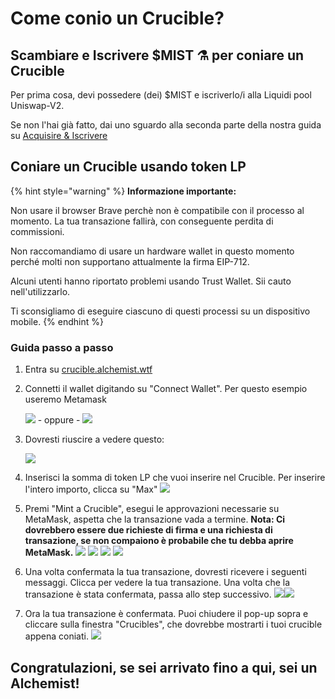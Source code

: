 # Come conio un Crucible?

## Scambiare e Iscrivere $MIST ⚗️ per coniare un Crucible

Per prima cosa, devi possedere \(dei\) $MIST e iscriverlo/i alla Liquidi pool Uniswap-V2. 

Se non l'hai già fatto, dai uno sguardo alla seconda parte della nostra guida su [Acquisire & Iscrivere ](https://app.gitbook.com/@alchemist-docs/s/mist/~/drafts/-M_wCAg-4UamwHrdOoHU/v/italian/acquiring-and-subscribing)

## Coniare un Crucible usando token LP

{% hint style="warning" %}
**Informazione importante:** 

Non usare il browser Brave perchè non è compatibile con il processo al momento. La tua transazione fallirà, con conseguente perdita di commissioni. 

Non raccomandiamo di usare un hardware wallet in questo momento perché molti non supportano attualmente la firma EIP-712. 

Alcuni utenti hanno riportato problemi usando Trust Wallet. Sii cauto nell'utilizzarlo.

Ti sconsigliamo di eseguire ciascuno di questi processi su un dispositivo mobile.
{% endhint %}

### Guida passo a passo

1. Entra su [crucible.alchemist.wtf](https://crucible.alchemist.wtf/)
2. Connetti il wallet digitando su "Connect Wallet". Per questo esempio useremo Metamask

   ![](../../.gitbook/assets/screenshot-2021-05-07-at-12.48.31.png) - oppure - ![](../../.gitbook/assets/screenshot-2021-05-07-at-12.48.38.png) 

3. Dovresti riuscire a vedere questo:

    ![](../../.gitbook/assets/screenshot-2021-05-07-at-12.49.57.png) 

4. Inserisci la somma di token LP che vuoi inserire nel Crucible. Per inserire l'intero importo, clicca su "Max"   ![](../../.gitbook/assets/screenshot-2021-05-07-at-12.50.01.png)  
5. Premi "Mint a Crucible", esegui le approvazioni necessarie su MetaMask, aspetta che la transazione vada a termine.  **Nota: Ci dovrebbero essere due richieste di firma e una richiesta di transazione, se non compaiono è probabile che tu debba aprire MetaMask.**  ![](../../.gitbook/assets/screenshot-2021-05-07-at-12.50.05.png)  ![](../../.gitbook/assets/screenshot-2021-05-07-at-12.50.16.png) ![](../../.gitbook/assets/screenshot-2021-05-07-at-12.50.20.png) ![](../../.gitbook/assets/screenshot-2021-05-07-at-12.50.28.png) 
6. Una volta confermata la tua transazione, dovresti ricevere i seguenti messaggi. Clicca per vedere la tua transazione. Una volta che la transazione è stata confermata, passa allo step successivo.  ![](../../.gitbook/assets/screenshot-2021-05-07-at-13.12.02.png)![](../../.gitbook/assets/screenshot-2021-05-07-at-13.24.50.png) 
7. Ora la tua transazione è confermata. Puoi chiudere il pop-up sopra e cliccare sulla finestra "Crucibles", che dovrebbe mostrarti i tuoi crucible appena coniati. ![](../../.gitbook/assets/screenshot-2021-05-07-at-13.01.22.png) 

## **Congratulazioni, se sei arrivato fino a qui, sei un Alchemist!**

